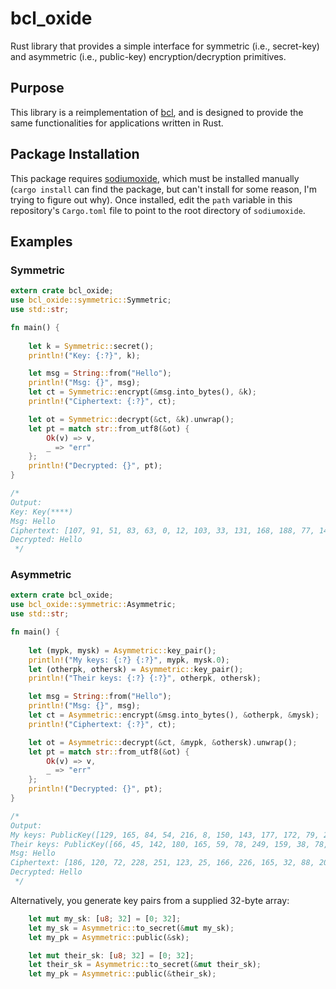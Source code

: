 # bcl_oxide

Rust library that provides a simple interface for symmetric (i.e., secret-key) 
and asymmetric (i.e., public-key) encryption/decryption primitives. 

## Purpose
This library is a reimplementation of [bcl](https://github.com/nthparty/bcl), 
and is designed to provide the same functionalities for applications written in Rust.

## Package Installation

This package requires [sodiumoxide](https://github.com/sodiumoxide/sodiumoxide), which
must be installed manually (`cargo install` can find the package, but can't install for 
some reason, I'm trying to figure out why). Once installed, edit the `path` variable in 
this repository's `Cargo.toml` file to point to the root directory of `sodiumoxide`.

## Examples

### Symmetric

```rust
extern crate bcl_oxide;
use bcl_oxide::symmetric::Symmetric;
use std::str;

fn main() {
    
    let k = Symmetric::secret();
    println!("Key: {:?}", k);

    let msg = String::from("Hello");
    println!("Msg: {}", msg);
    let ct = Symmetric::encrypt(&msg.into_bytes(), &k);
    println!("Ciphertext: {:?}", ct);

    let ot = Symmetric::decrypt(&ct, &k).unwrap();
    let pt = match str::from_utf8(&ot) {
        Ok(v) => v,
        _ => "err"
    };
    println!("Decrypted: {}", pt);
}

/*
Output:
Key: Key(****)
Msg: Hello
Ciphertext: [107, 91, 51, 83, 63, 0, 12, 103, 33, 131, 168, 188, 77, 146, 33, 254, 8, 13, 67, 80, 119, 136, 7, 147, 134, 165, 154, 188, 134, 35, 242, 1, 255, 254, 90, 34, 23, 223, 140, 76, 140, 21, 6, 70, 51]
Decrypted: Hello
 */
```

### Asymmetric

```rust
extern crate bcl_oxide;
use bcl_oxide::symmetric::Asymmetric;
use std::str;

fn main() {
    
    let (mypk, mysk) = Asymmetric::key_pair();
    println!("My keys: {:?} {:?}", mypk, mysk.0);
    let (otherpk, othersk) = Asymmetric::key_pair();
    println!("Their keys: {:?} {:?}", otherpk, othersk);

    let msg = String::from("Hello");
    println!("Msg: {}", msg);
    let ct = Asymmetric::encrypt(&msg.into_bytes(), &otherpk, &mysk);
    println!("Ciphertext: {:?}", ct);

    let ot = Asymmetric::decrypt(&ct, &mypk, &othersk).unwrap();
    let pt = match str::from_utf8(&ot) {
        Ok(v) => v,
        _ => "err"
    };
    println!("Decrypted: {}", pt);
}

/*
Output:
My keys: PublicKey([129, 165, 84, 54, 216, 8, 150, 143, 177, 172, 79, 252, 209, 185, 208, 127, 112, 242, 99, 222, 138, 78, 139, 114, 124, 172, 247, 173, 88, 54, 215, 71]) [59, 66, 70, 230, 67, 180, 175, 72, 179, 44, 157, 130, 113, 254, 13, 151, 81, 152, 36, 236, 121, 175, 249, 244, 95, 144, 197, 44, 146, 173, 76, 57]
Their keys: PublicKey([66, 45, 142, 180, 165, 59, 78, 249, 159, 38, 78, 29, 24, 248, 108, 98, 10, 52, 228, 223, 105, 167, 14, 13, 200, 140, 57, 176, 128, 243, 60, 53]) SecretKey(****)
Msg: Hello
Ciphertext: [186, 120, 72, 228, 251, 123, 25, 166, 226, 165, 32, 88, 200, 169, 116, 113, 97, 176, 21, 219, 214, 242, 82, 67, 110, 161, 95, 158, 16, 183, 242, 218, 209, 251, 102, 68, 151, 249, 188, 57, 208, 54, 249, 17, 101]
Decrypted: Hello
 */
```

Alternatively, you generate key pairs from a supplied 32-byte array:

```rust
    let mut my_sk: [u8; 32] = [0; 32];
    let my_sk = Asymmetric::to_secret(&mut my_sk);
    let my_pk = Asymmetric::public(&sk);

    let mut their_sk: [u8; 32] = [0; 32];
    let their_sk = Asymmetric::to_secret(&mut their_sk);
    let my_pk = Asymmetric::public(&their_sk);
```
